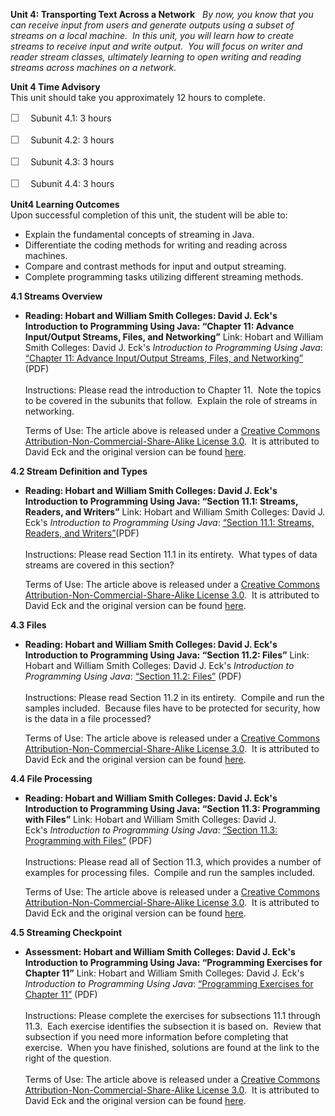 **Unit 4: Transporting Text Across a Network** <span id="4"></span> 
*By now, you know that you can receive input from users and generate
outputs using a subset of streams on a local machine.  In this unit, you
will learn how to create streams to receive input and write output.  You
will focus on writer and reader stream classes, ultimately learning to
open writing and reading streams across machines on a network.*

**Unit 4 Time Advisory**  
This unit should take you approximately 12 hours to complete.  
  
 <span
style="color: rgb(85, 85, 85); font-family: 'Myriad Pro', 'Gill Sans', 'Gill Sans MT', Calibri, sans-serif; font-size: 16px; line-height: 21px; text-align: left; -webkit-text-size-adjust: none; ">☐
   </span>Subunit 4.1: 3 hours  
  
 <span
style="color: rgb(85, 85, 85); font-family: 'Myriad Pro', 'Gill Sans', 'Gill Sans MT', Calibri, sans-serif; font-size: 16px; line-height: 21px; text-align: left; -webkit-text-size-adjust: none; ">☐
   </span>Subunit 4.2: 3 hours  
  
 <span
style="color: rgb(85, 85, 85); font-family: 'Myriad Pro', 'Gill Sans', 'Gill Sans MT', Calibri, sans-serif; font-size: 16px; line-height: 21px; text-align: left; -webkit-text-size-adjust: none; ">☐
   </span>Subunit 4.3: 3 hours  
  
 <span
style="color: rgb(85, 85, 85); font-family: 'Myriad Pro', 'Gill Sans', 'Gill Sans MT', Calibri, sans-serif; font-size: 16px; line-height: 21px; text-align: left; -webkit-text-size-adjust: none; ">☐
   </span>Subunit 4.4: 3 hours

**Unit4 Learning Outcomes**  
Upon successful completion of this unit, the student will be able to:  
-   Explain the fundamental concepts of streaming in Java.
-   Differentiate the coding methods for writing and reading across
    machines.
-   Compare and contrast methods for input and output streaming.
-   Complete programming tasks utilizing different streaming methods.

**4.1 Streams Overview** <span id="4.1"></span> 
-   **Reading: Hobart and William Smith Colleges: David J. Eck's
    Introduction to Programming Using Java: “Chapter 11: Advance
    Input/Output Streams, Files, and Networking”**
    Link: Hobart and William Smith Colleges: David J.
    Eck's *Introduction to Programming Using Java*: [“Chapter 11:
    Advance Input/Output Streams, Files, and
    Networking”](https://resources.saylor.org/wwwresources/archived/site/wp-content/uploads/2012/01/CS407-TEXTBOOK.pdf)
    (PDF)  
        
     Instructions: Please read the introduction to Chapter 11.  Note the
    topics to be covered in the subunits that follow.  Explain the role
    of streams in networking.  
      
     Terms of Use: The article above is released under a [Creative
    Commons Attribution-Non-Commercial-Share-Alike License
    3.0](http://creativecommons.org/licenses/by-nc-sa/3.0/).  It is
    attributed to David Eck and the original version can be found
    [here](http://math.hws.edu/javanotes/).

**4.2 Stream Definition and Types** <span id="4.2"></span> 
-   **Reading: Hobart and William Smith Colleges: David J. Eck's
    Introduction to Programming Using Java: “Section 11.1: Streams,
    Readers, and Writers”**
    Link: Hobart and William Smith Colleges: David J.
    Eck's *Introduction to Programming Using Java*: [“Section 11.1:
    Streams, Readers, and
    Writers”](https://resources.saylor.org/wwwresources/archived/site/wp-content/uploads/2012/01/CS407-TEXTBOOK.pdf)(PDF)  
        
     Instructions: Please read Section 11.1 in its entirety.  What types
    of data streams are covered in this section?  
      
     Terms of Use: The article above is released under a [Creative
    Commons Attribution-Non-Commercial-Share-Alike License
    3.0](http://creativecommons.org/licenses/by-nc-sa/3.0/).  It is
    attributed to David Eck and the original version can be found
    [here](http://math.hws.edu/javanotes/).

**4.3 Files** <span id="4.3"></span> 
-   **Reading: Hobart and William Smith Colleges: David J. Eck's
    Introduction to Programming Using Java: “Section 11.2: Files”**
    Link: Hobart and William Smith Colleges: David J.
    Eck's *Introduction to Programming Using Java*: [“Section 11.2:
    Files”](https://resources.saylor.org/wwwresources/archived/site/wp-content/uploads/2012/01/CS407-TEXTBOOK.pdf)
    (PDF)  
        
     Instructions: Please read Section 11.2 in its entirety.  Compile
    and run the samples included.  Because files have to be protected
    for security, how is the data in a file processed?  
      
     Terms of Use: The article above is released under a [Creative
    Commons Attribution-Non-Commercial-Share-Alike License
    3.0](http://creativecommons.org/licenses/by-nc-sa/3.0/).  It is
    attributed to David Eck and the original version can be found
    [here](http://math.hws.edu/javanotes/).

**4.4 File Processing** <span id="4.4"></span> 
-   **Reading: Hobart and William Smith Colleges: David J. Eck's
    Introduction to Programming Using Java: “Section 11.3: Programming
    with Files”**
    Link: Hobart and William Smith Colleges: David J.
    Eck's *Introduction to Programming Using Java*: [“Section 11.3:
    Programming with
    Files”](https://resources.saylor.org/wwwresources/archived/site/wp-content/uploads/2012/01/CS407-TEXTBOOK.pdf)
    (PDF)  
        
     Instructions: Please read all of Section 11.3, which provides a
    number of examples for processing files.  Compile and run the
    samples included.   
      
     Terms of Use: The article above is released under a [Creative
    Commons Attribution-Non-Commercial-Share-Alike License
    3.0](http://creativecommons.org/licenses/by-nc-sa/3.0/).  It is
    attributed to David Eck and the original version can be found
    [here](http://math.hws.edu/javanotes/).

**4.5 Streaming Checkpoint** <span id="4.5"></span> 
-   **Assessment: Hobart and William Smith Colleges: David J. Eck's
    Introduction to Programming Using Java: “Programming Exercises for
    Chapter 11”**
    Link: Hobart and William Smith Colleges: David J. Eck's
    *Introduction to Programming Using Java*: [“Programming Exercises
    for Chapter
    11”](https://resources.saylor.org/wwwresources/archived/site/wp-content/uploads/2012/01/CS407-TEXTBOOK.pdf)
    (PDF)  
        
     Instructions: Please complete the exercises for subsections 11.1
    through 11.3.  Each exercise identifies the subsection it is based
    on.  Review that subsection if you need more information before
    completing that exercise.  When you have finished, solutions are
    found at the link to the right of the question.  
        
     Terms of Use: The article above is released under a [Creative
    Commons Attribution-Non-Commercial-Share-Alike License
    3.0](http://creativecommons.org/licenses/by-nc-sa/3.0/).  It is
    attributed to David Eck and the original version can be found
    [here](http://math.hws.edu/javanotes/).


